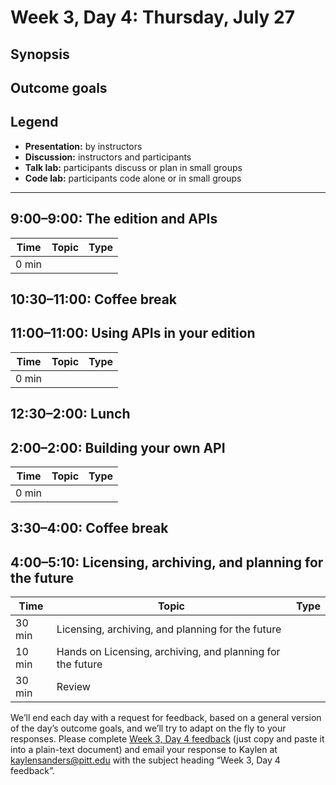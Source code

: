 # Week 3, Day 4: Thursday, July 27
## Synopsis



## Outcome goals
## Legend

* **Presentation:** by instructors
* **Discussion:** instructors and participants
* **Talk lab:** participants discuss or plan in small groups
* **Code lab:** participants code alone or in small groups

* * *
## 9:00–9:00: The edition and APIs

Time | Topic | Type
---- | ---- | ---- 
0 min |  | 

## 10:30–11:00: Coffee break

## 11:00–11:00: Using APIs in your edition

Time | Topic | Type
---- | ---- | ---- 
0 min |  | 

## 12:30–2:00: Lunch

## 2:00–2:00: Building your own API

Time | Topic | Type
---- | ---- | ---- 
0 min |  | 

## 3:30–4:00: Coffee break

## 4:00–5:10: Licensing, archiving, and planning for the future

Time | Topic | Type
---- | ---- | ---- 
30 min | Licensing, archiving, and planning for the future | 
10 min | Hands on Licensing, archiving, and planning for the future | 
30 min | Review | 

We’ll end each day with a request for feedback, based on a general version of the day’s outcome goals, and we’ll try to adapt on the fly to your responses. Please complete [Week 3, Day 4 feedback](week_3_day_4_feedback.md) (just copy and paste it into a plain-text document) and email your response to Kaylen at [kaylensanders@pitt.edu](mailto:kaylensanders@pitt.edu) with the subject heading “Week 3, Day 4 feedback”.